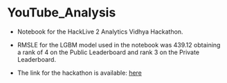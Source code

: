 # YouTube_Analysis

* Notebook for the HackLive 2 Analytics Vidhya Hackathon.

* RMSLE for the LGBM model used in the notebook was 439.12 obtaining a rank of 4 on the Public Leaderboard and rank 3 on the Private Leaderboard.

* The link for the hackathon is available: <a href='https://datahack.analyticsvidhya.com/contest/hacklive-2-guided-community-hackathon/'> here </a>
